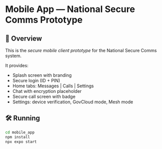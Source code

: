 # Mobile App — National Secure Comms Prototype

## 🚀 Overview
This is the *secure mobile client prototype* for the National Secure Comms system.

It provides:
- Splash screen with branding
- Secure login (ID + PIN)
- Home tabs: Messages | Calls | Settings
- Chat with encryption placeholder
- Secure call screen with badge
- Settings: device verification, GovCloud mode, Mesh mode

## 🛠 Running
```bash
cd mobile_app
npm install
npx expo start
